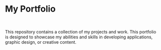 <h1>My Portfolio</h1>
<br>
<p>This repository contains a collection of my projects and work. This portfolio is designed to showcase my abilities and skills in developing applications, graphic design, or creative content.</p>